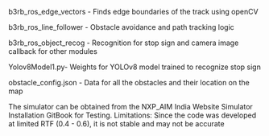b3rb_ros_edge_vectors - Finds edge boundaries of the track using openCV

b3rb_ros_line_follower - Obstacle avoidance and path tracking logic

b3rb_ros_object_recog - Recognition for stop sign and camera image callback for other modules

Yolov8Model1.py- Weights for YOLOv8 model trained to recognize stop sign

obstacle_config.json - Data for all the obstacles and their location on the map

The simulator can be obtained from the NXP_AIM India Website Simulator Installation GitBook for Testing.
Limitations: Since the code was developed at limited RTF (0.4 - 0.6), it is not stable and may not be accurate
